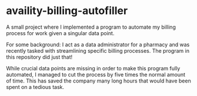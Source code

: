 # availity-billing-autofiller

A small project where I implemented a program to automate my billing process for work given a singular data point.

For some background: I act as a data administrator for a pharmacy and was recently tasked with streamlining specific billing processes. The program in this repository did just that!

While crucial data points are missing in order to make this program fully automated, I managed to cut the process by five times the normal amount of time. This has saved the company many long hours that would have been spent on a tedious task.
